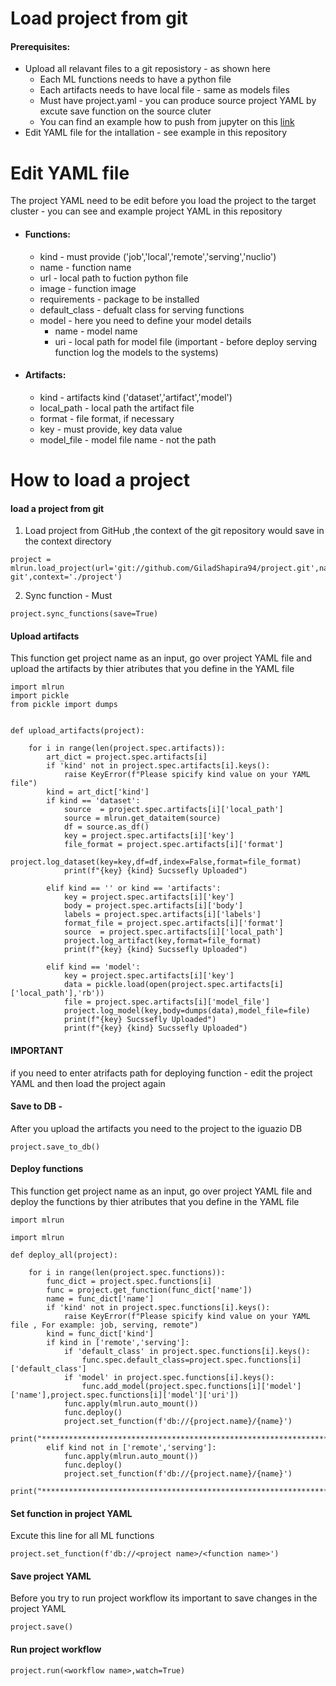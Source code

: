 # Load project from git 

#### Prerequisites:
* Upload all relavant files to a git reposistory  - as shown here
  * Each ML functions needs to have a python file
  * Each artifacts needs to have local file  - same as models files
  * Must have project.yaml  - you can produce source project YAML by excute save function on the source cluter
  * You can find an example how to push from jupyter on this [link](https://github.com/GiladShapira94/project/blob/master/GitHub-Readme.md)
* Edit YAML file for the intallation - see example in this repository

# Edit YAML file
The project YAML need to be edit before you load the project to the target cluster - you can see and example project YAML in this repository
* #### Functions:
  * kind - must provide ('job','local','remote','serving','nuclio')
  * name - function name
  * url - local path to fuction python file
  * image - function image 
  * requirements - package to be installed
  * default_class - defualt class for serving functions
  * model - here you need to define your model details 
    * name - model name
    * uri - local path for model file (important - before deploy serving function log the models to the systems)
* #### Artifacts:
  * kind - artifacts kind ('dataset','artifact','model')
  * local_path - local path the artifact file
  * format - file format, if necessary 
  * key - must provide, key data value
  * model_file - model file name  - not the path 
# How to load a project
#### load a project from git 
1. Load project from GitHub ,the context of the git repository would save in the context directory
````
project = mlrun.load_project(url='git://github.com/GiladShapira94/project.git',name='project-git',context='./project')
````
2. Sync function - Must
````
project.sync_functions(save=True)
````

#### Upload artifacts 
This function get project name as an input, go over project YAML file and upload the artifacts by thier atributes that you define in the YAML file
````
import mlrun 
import pickle
from pickle import dumps


def upload_artifacts(project):

    for i in range(len(project.spec.artifacts)):
        art_dict = project.spec.artifacts[i]
        if 'kind' not in project.spec.artifacts[i].keys():
            raise KeyError(f"Please spicify kind value on your YAML file")
        kind = art_dict['kind']
        if kind == 'dataset':
            source  = project.spec.artifacts[i]['local_path']
            source = mlrun.get_dataitem(source)
            df = source.as_df()
            key = project.spec.artifacts[i]['key']
            file_format = project.spec.artifacts[i]['format']
            project.log_dataset(key=key,df=df,index=False,format=file_format)
            print(f"{key} {kind} Sucssefly Uploaded")
            
        elif kind == '' or kind == 'artifacts':
            key = project.spec.artifacts[i]['key']
            body = project.spec.artifacts[i]['body']
            labels = project.spec.artifacts[i]['labels']
            format_file = project.spec.artifacts[i]['format']
            source  = project.spec.artifacts[i]['local_path']
            project.log_artifact(key,format=file_format)
            print(f"{key} {kind} Sucssefly Uploaded")
            
        elif kind == 'model':
            key = project.spec.artifacts[i]['key']
            data = pickle.load(open(project.spec.artifacts[i]['local_path'],'rb'))
            file = project.spec.artifacts[i]['model_file']
            project.log_model(key,body=dumps(data),model_file=file)
            print(f"{key} Sucssefly Uploaded")
            print(f"{key} {kind} Sucssefly Uploaded")
````
#### IMPORTANT 
if you need to enter atrifacts path for deploying function  - edit the project YAML and then load the project again
#### Save to DB - 
After you upload the artifacts you need to the project to the iguazio DB
````
project.save_to_db()
````
#### Deploy functions 
This function get project name as an input, go over project YAML file and deploy the functions by thier atributes that you define in the YAML file
````
import mlrun

import mlrun

def deploy_all(project):

    for i in range(len(project.spec.functions)):
        func_dict = project.spec.functions[i]
        func = project.get_function(func_dict['name'])
        name = func_dict['name']
        if 'kind' not in project.spec.functions[i].keys():
            raise KeyError(f"Please spicify kind value on your YAML file , For example: job, serving, remote")
        kind = func_dict['kind']
        if kind in ['remote','serving']:
            if 'default_class' in project.spec.functions[i].keys():
                func.spec.default_class=project.spec.functions[i]['default_class']
            if 'model' in project.spec.functions[i].keys():
                func.add_model(project.spec.functions[i]['model']['name'],project.spec.functions[i]['model']['uri'])
            func.apply(mlrun.auto_mount())
            func.deploy()
            project.set_function(f'db://{project.name}/{name}')
            print("******************************************************************************************************")
        elif kind not in ['remote','serving']:
            func.apply(mlrun.auto_mount())
            func.deploy() 
            project.set_function(f'db://{project.name}/{name}')
            print("******************************************************************************************************")
````
#### Set function in project YAML 
Excute this line for all ML functions 
````
project.set_function(f'db://<project name>/<function name>')
````
#### Save project YAML
Before you try to run project workflow its important to save changes in the project YAML
````
project.save()
````
#### Run project workflow 
````
project.run(<workflow name>,watch=True)
````

